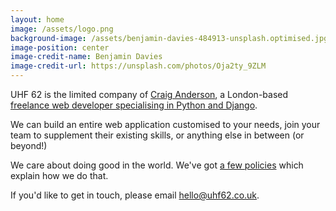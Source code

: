 ```yaml
---
layout: home
image: /assets/logo.png
background-image: /assets/benjamin-davies-484913-unsplash.optimised.jpg
image-position: center
image-credit-name: Benjamin Davies
image-credit-url: https://unsplash.com/photos/Oja2ty_9ZLM
---
```


UHF 62 is the limited company of [Craig Anderson](/about/craig), a London-based [freelance web developer specialising in Python and Django](/what-we-do).

We can build an entire web application customised to your needs, join your team to supplement their existing skills, or anything else in between (or beyond!)

We care about doing good in the world. We've got [a few policies](/policies) which explain how we do that.

If you'd like to get in touch, please email [hello@uhf62.co.uk](mailto:hello@uhf62.co.uk).
